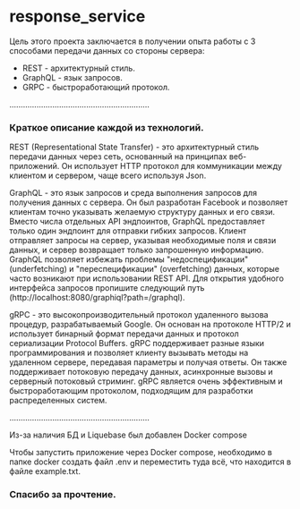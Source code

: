 # response_service

Цель этого проекта заключается в получении опыта работы с
3 способами передачи данных со стороны сервера:
* REST - архитектурный стиль.
* GraphQL - язык запросов.
* GRPC - быстроработающий протокол.

..............................................................
### Краткое описание каждой из технологий.

REST (Representational State Transfer) - это архитектурный стиль передачи данных через сеть,
основанный на принципах веб-приложений.
Он использует HTTP протокол для коммуникации между клиентом и сервером,
чаще всего используя Json.

GraphQL - это язык запросов и среда выполнения запросов для получения данных с сервера.
Он был разработан Facebook и позволяет клиентам точно указывать желаемую структуру данных и его связи.
Вместо числа отдельных API эндпоинтов, GraphQL предоставляет только один эндпоинт для отправки гибких запросов.
Клиент отправляет запросы на сервер, указывая необходимые поля и связи данных,
и сервер возвращает только запрошенную информацию.
GraphQL позволяет избежать проблемы "недоспецификации" (underfetching) и "переспецификации" (overfetching) данных,
которые часто возникают при использовании REST API.
Для открытия удобного интерфейса запросов пропишите следующий путь (http://localhost:8080/graphiql?path=/graphql).

gRPC - это высокопроизводительный протокол удаленного вызова процедур,
разрабатываемый Google. Он основан на протоколе HTTP/2
и использует бинарный формат передачи данных и протокол сериализации Protocol Buffers.
gRPC поддерживает разные языки программирования и позволяет клиенту вызывать методы на удаленном сервере,
передавая параметры и получая ответы. Он также поддерживает потоковую передачу данных,
асинхронные вызовы и серверный потоковый стриминг.
gRPC является очень эффективным и быстроработающим протоколом, подходящим для разработки распределенных систем.

..............................................................

Из-за наличия БД и Liquebase был добавлен Docker compose

Чтобы запустить приложение через Docker compose, необходимо
в папке docker создать файл .env и переместить туда всё,
что находится в файле example.txt.

### Спасибо за прочтение. 